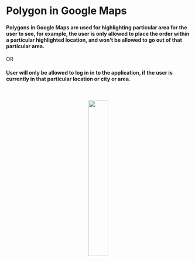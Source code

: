# Polygon in Google Maps

<h4> Polygons in Google Maps are used for highlighting particular area for the user to see, for example, the user is only allowed to place the order within a particular highlighted location, and won't be allowed to go out of that particular area. </h4>
OR
<h4> User will only be allowed to log in in to the application, if the user is currently in that particular location or city or area.</h4>


</br>
<p align="center" width="100%">
    <img width="33%" src="https://user-images.githubusercontent.com/59369881/216835947-c3b572ea-c314-42eb-8e7d-53f00dba81c2.png">
</p>
